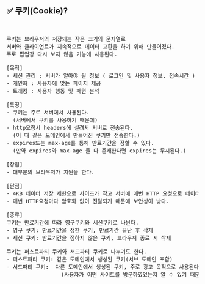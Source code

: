 ## ✅ 쿠키(Cookie)?
<br>

<div markdown="1">

<pre>
쿠키는 브라우저의 저장되는 작은 크기의 문자열로 
서버와 클라이언트가 지속적으로 데이터 교환을 하기 위해 만들어졌다. 
주로 팝업창 다시 보지 않음 기능에 사용된다.

[목적]
- 세션 관리 : 서버가 알아야 될 정보 ( 로그인 및 사용자 정보, 접속시간 )
- 개인화 : 사용자에 맞는 페이지 제공
- 트래킹 : 사용자 행동 및 패턴 분석

[특징]
- 쿠키는 주로 서버에서 사용된다.
  (서버에서 쿠키를 사용하기 때문에)
- http요청시 headers에 실려서 서버로 전송된다.
  (이 때 같은 도메인에서 만들어진 쿠키만 전송한다.)  
- expires또는 max-age를 통해 만료기간을 정할 수 있다.
  (만약 expires와 max-age 둘 다 존재한다면 expires는 무시된다.)

[장점]
- 대부분의 브라우저가 지원을 한다.

[단점]
- 4KB 데이터 저장 제한으로 사이즈가 작고 서버에 매번 HTTP 요청으로 데이터 전달 낭비가 발생한다.
- 매번 HTTP요청마다 암호화 없이 전달되기 때문에 보안성이 낮다.

[종류]
쿠키는 만료기간에 따라 영구쿠키와 세션쿠키로 나뉜다.  
- 영구 쿠키: 만료기간을 정한 쿠키, 만료기간 끝난 후 삭제
- 세션 쿠키: 만료기간을 정하지 않은 쿠키, 브라우저 종료 시 삭제

쿠키는 퍼스트파티 쿠키와 서드파티 쿠키로 나누기도 한다.
- 퍼스트파티 쿠키: 같은 도메인에서 생성된 쿠키(서브 도메인 포함)
- 서드파티 쿠키:  다른 도메인에서 생성된 쿠키, 주로 광고 목적으로 사용된다.
                 (사용자가 어떤 사이트를 방문하였었는지 알 수 있기 때문) 
</pre>
</div>

<br />

